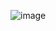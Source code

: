 ![image](https://github.com/gabidasanches/HealthandWelenessDeviceAnalysis/assets/123784158/087c134e-3f20-4fe8-abf5-ac0def5675d6)
















